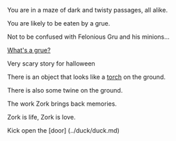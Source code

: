 You are in a maze of dark and twisty passages, all alike.

You are likely to be eaten by a grue.

Not to be confused with Felonious Gru and his minions...

[What's a grue?](../grue/grue.md)

Very scary story for halloween

There is an object that looks like a [torch](../torch/torch.md) on the ground.

There is also some twine on the ground.

The work Zork brings back memories.

Zork is life, Zork is love.

Kick open the [door] (../duck/duck.md)
